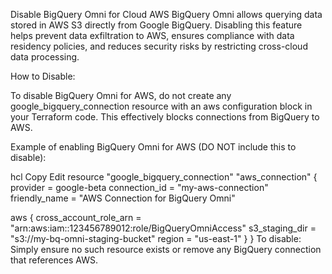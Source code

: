 Disable BigQuery Omni for Cloud AWS
BigQuery Omni allows querying data stored in AWS S3 directly from Google BigQuery. Disabling this feature helps prevent data exfiltration to AWS, ensures compliance with data residency policies, and reduces security risks by restricting cross-cloud data processing.

How to Disable:

To disable BigQuery Omni for AWS, do not create any google_bigquery_connection resource with an aws configuration block in your Terraform code. This effectively blocks connections from BigQuery to AWS.

Example of enabling BigQuery Omni for AWS (DO NOT include this to disable):

hcl
Copy
Edit
resource "google_bigquery_connection" "aws_connection" {
  provider      = google-beta
  connection_id = "my-aws-connection"
  friendly_name = "AWS Connection for BigQuery Omni"

  aws {
    cross_account_role_arn = "arn:aws:iam::123456789012:role/BigQueryOmniAccess"
    s3_staging_dir         = "s3://my-bq-omni-staging-bucket"
    region                 = "us-east-1"
  }
}
To disable:
Simply ensure no such resource exists or remove any BigQuery connection that references AWS.
